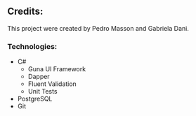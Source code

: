 ## Credits:
This project were created by Pedro Masson and Gabriela Dani.
### Technologies:
- C#
  - Guna UI Framework
  - Dapper
  - Fluent Validation 
  - Unit Tests 
- PostgreSQL 
- Git
